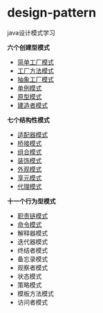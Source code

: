 # design-pattern
java设计模式学习

**六个创建型模式**
* [简单工厂模式](https://github.com/Gavinwgq/design-pattern/blob/master/src/main/java/create/simplefactory/%E7%AE%80%E5%8D%95%E5%B7%A5%E5%8E%82%E6%A8%A1%E5%BC%8F.md)
* [工厂方法模式](https://github.com/Gavinwgq/design-pattern/blob/master/src/main/java/create/factorymethod/%E5%B7%A5%E5%8E%82%E6%96%B9%E6%B3%95%E6%A8%A1%E5%BC%8F.md)
* [抽象工厂模式](https://github.com/Gavinwgq/design-pattern/blob/master/src/main/java/create/abstractfactory/%E6%8A%BD%E8%B1%A1%E5%B7%A5%E5%8E%82%E6%A8%A1%E5%BC%8F.md)
* [单例模式](https://github.com/Gavinwgq/design-pattern/blob/master/src/main/java/create/singleton/%E5%8D%95%E4%BE%8B%E6%A8%A1%E5%BC%8F.md)
* [原型模式](https://github.com/Gavinwgq/design-pattern/blob/master/src/main/java/create/prototype/%E5%8E%9F%E5%9E%8B%E6%A8%A1%E5%BC%8F.md)
* [建造者模式](https://github.com/Gavinwgq/design-pattern/blob/master/src/main/java/create/builder/%E5%BB%BA%E9%80%A0%E8%80%85%E6%A8%A1%E5%BC%8F.md)

**七个结构性模式**
* [适配器模式](https://github.com/Gavinwgq/design-pattern/blob/master/src/main/java/structure/adapter/%E9%80%82%E9%85%8D%E5%99%A8%E6%A8%A1%E5%BC%8F.md)
* [桥接模式](https://github.com/Gavinwgq/design-pattern/blob/master/src/main/java/structure/bridge/%E6%A1%A5%E6%8E%A5%E6%A8%A1%E5%BC%8F.md)
* [组合模式](https://github.com/Gavinwgq/design-pattern/blob/master/src/main/java/structure/composite/%E7%BB%84%E5%90%88%E6%A8%A1%E5%BC%8F.md)
* [装饰模式](https://github.com/Gavinwgq/design-pattern/blob/master/src/main/java/structure/decorator/%E8%A3%85%E9%A5%B0%E6%A8%A1%E5%BC%8F.md)
* [外观模式](https://github.com/Gavinwgq/design-pattern/blob/master/src/main/java/structure/facade/%E5%A4%96%E8%A7%82%E6%A8%A1%E5%BC%8F.md)
* [享元模式](https://github.com/Gavinwgq/design-pattern/blob/master/src/main/java/structure/flyweight/%E4%BA%AB%E5%85%83%E6%A8%A1%E5%BC%8F.md)
* [代理模式](https://github.com/Gavinwgq/design-pattern/blob/master/src/main/java/structure/proxy/%E4%BB%A3%E7%90%86%E6%A8%A1%E5%BC%8F.md)

**十一个行为型模式**
* [职责链模式](https://github.com/Gavinwgq/design-pattern/blob/master/src/main/java/behavior/chainofresponsibility/%E8%81%8C%E8%B4%A3%E9%93%BE%E6%A8%A1%E5%BC%8F.md)
* [命令模式](https://github.com/Gavinwgq/design-pattern/blob/master/src/main/java/behavior/Command/%E5%91%BD%E4%BB%A4%E6%A8%A1%E5%BC%8F.md)
* 解释器模式
* 迭代器模式
* 终结者模式
* 备忘录模式
* 观察者模式
* 状态模式
* 策略模式
* 模板方法模式
* 访问者模式
